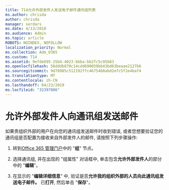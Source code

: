 ```yaml
---
title: 714允许外部发件人发送电子邮件通讯组列表
ms.author: chrisda
author: chrisda
manager: serdars
ms.date: 4/13/2018
ms.audience: Admin
ms.topic: article
ROBOTS: NOINDEX, NOFOLLOW
localization_priority: Normal
ms.collection: Adm_O365
ms.custom: 714
ms.assetid: 9efde695-25b4-4023-bbba-bb2fc5c95b83
ms.openlocfilehash: 58dddb870c14cdd690059bb43bd63beaae2127b6
ms.sourcegitcommit: 9d78905c512192ffc4675468abd2efc5f2e4baf4
ms.translationtype: MT
ms.contentlocale: zh-CN
ms.lasthandoff: 04/23/2019
ms.locfileid: "32397806"
---
```

# <a name="allow-external-senders-to-send-messages-to-distribution-groups"></a>允许外部发件人向通讯组发送邮件

如果贵组织外部的用户在向您的通讯组发送邮件时收到错误, 或者您想要验证您的通讯组是否配置为接收来自外部发件人的邮件, 请按照下列步骤操作:

1. 转到[Office 365 管理门户](https://portal.office.com/adminportal/home#/groups)中的 "**组**" 节点。

2. 选择通讯组, 并在出现的 "组属性" 对话框中, 单击包含**允许外部发件人**的部分中的 "**编辑**"。

3. 在显示的 "**编辑详细信息**" 中, 验证是否**允许我的组织外部的人员向此通讯组发送电子邮件。** 已**打开**, 然后单击 "**保存**"。
